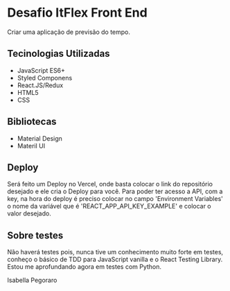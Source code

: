 # Desafio ItFlex Front End

Criar uma aplicação de previsão do tempo.

## Tecinologias Utilizadas

- JavaScript ES6+
- Styled Componens
- React.JS/Redux
- HTML5
- CSS

## Bibliotecas

- Material Design
- Materil UI

## Deploy

Será feito um Deploy no Vercel, onde basta colocar o link do repositório desejado e ele cria o Deploy para você.
Para poder ter acesso a API, com a key, na hora do deploy é preciso colocar no campo 'Environment Variables' o nome da variável que é 'REACT_APP_API_KEY_EXAMPLE' e colocar o valor desejado.

## Sobre testes

Não haverá testes pois, nunca tive um conhecimento muito forte em testes, conheço o básico de TDD para JavaScript vanilla e o React Testing Library. Estou me aprofundando agora em testes com Python.

Isabella Pegoraro
